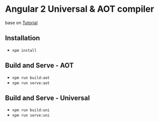 # Angular 2 Universal & AOT compiler
base on [Tutorial](https://angular.io/docs/ts/latest/tutorial/)

## Installation

* `npm install`

## Build and Serve - AOT

* `npm run build:aot`
* `npm run serve:aot`

## Build and Serve - Universal

* `npm run build:uni`
* `npm run serve:uni`
